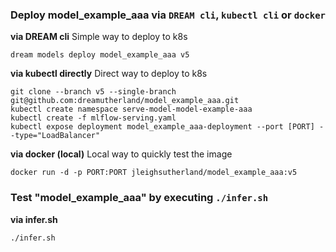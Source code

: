 ### Deploy model_example_aaa via `DREAM cli`, `kubectl cli` or `docker` 

__via DREAM cli__ 
Simple way to deploy to k8s


```
dream models deploy model_example_aaa v5
```


__via kubectl directly__
Direct way to deploy to k8s


```
git clone --branch v5 --single-branch git@github.com:dreamutherland/model_example_aaa.git
kubectl create namespace serve-model-model-example-aaa
kubectl create -f mlflow-serving.yaml
kubectl expose deployment model_example_aaa-deployment --port [PORT] --type="LoadBalancer"
```


__via docker (local)__
Local way to quickly test the image


```
docker run -d -p PORT:PORT jleighsutherland/model_example_aaa:v5
```


### Test "model_example_aaa" by executing `./infer.sh` 

__via infer.sh__ 


```
./infer.sh
```

